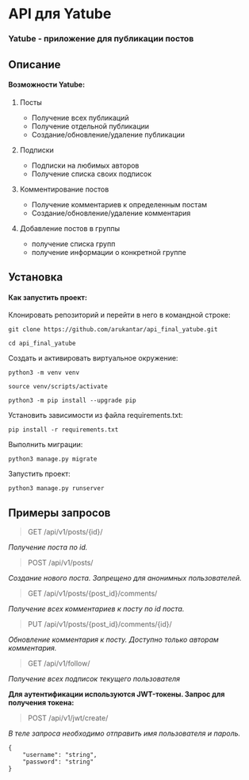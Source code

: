 # API для Yatube
### Yatube - приложение для публикации постов

## Описание
#### Возможности Yatube:

1. Посты
   - Получение всех публикаций
   - Получение отдельной публикации
   - Создание/обновление/удаление публикации

2. Подписки
   - Подписки на любимых авторов
   - Получение списка своих подписок

3. Комментирование постов
   - Получение комментариев к определенным постам
   - Создание/обновление/удаление комментария

4. Добавление постов в группы
   - получение списка групп
   - получение информации о конкретной группе

## Установка
#### Как запустить проект:

Клонировать репозиторий и перейти в него в командной строке:

```
git clone https://github.com/arukantar/api_final_yatube.git
```

```
cd api_final_yatube
```

Cоздать и активировать виртуальное окружение:

```
python3 -m venv venv
```

```
source venv/scripts/activate
```

```
python3 -m pip install --upgrade pip
```

Установить зависимости из файла requirements.txt:

```
pip install -r requirements.txt
```

Выполнить миграции:

```
python3 manage.py migrate
```

Запустить проект:

```
python3 manage.py runserver
```

## Примеры запросов
> GET /api/v1/posts/{id}/

  _Получение поста по id._

> POST /api/v1/posts/

  _Создание нового поста. Запрещено для анонимных пользователей._

> GET /api/v1/posts/{post_id}/comments/

  _Получение всех комментариев к посту по id поста._

> PUT /api/v1/posts/{post_id}/comments/{id}/

  _Обновление комментария к посту. Доступно только авторам комментария._

> GET /api/v1/follow/

  _Получение всех подписок текущего пользователя_

**Для аутентификации используются JWT-токены. Запрос для получения токена:**

> POST /api/v1/jwt/create/

  _В теле запроса необходимо отправить имя пользователя и пароль._

```
{
    "username": "string",
    "password": "string"
}
```
